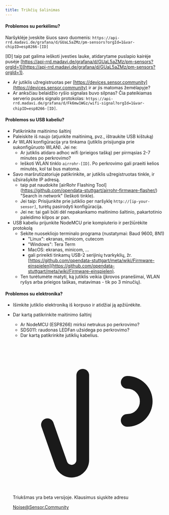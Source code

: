```yaml
---
title: Trikčių šalinimas
---
```


#### Problemos su perkėlimu?
Naršyklėje įveskite šiuos savo duomenis:
`https://api-rrd.madavi.de/grafana/d/GUaL5aZMz/pm-sensors?orgId=1&var-chipID=esp8266-[ID]`

[ID] taip pat galima ieškoti įvesties lauke, atidarytame puslapio kairėje pusėje [https://api-rrd.madavi.de/grafana/d/GUaL5aZMz/pm-sensors?orgId=1](https://api-rrd.madavi.de/grafana/d/GUaL5aZMz/pm-sensors?orgId=1).

* Ar jutiklis užregistruotas per [https://devices.sensor.community](https://devices.sensor.community) ir ar jis matomas žemėlapyje?
* Ar anksčiau belaidžio ryšio signalas buvo silpnas?
  Čia pateikiamas serverio pusės signalo protokolas: `https://api-rrd.madavi.de/grafana/d/Fk6mw1WGz/wifi-signal?orgId=1&var-chipID=esp8266-[ID]`.

#### Problemos su USB kabeliu?
* Patikrinkite maitinimo šaltinį
* Paleiskite iš naujo (atjunkite maitinimą, pvz., ištraukite USB kištuką)
* Ar WLAN konfigūracija yra tinkama (jutiklis prisijungia prie sukonfigūruoto WLAN). Jei ne:
  * Ar jutiklis atidaro adhoc wifi (prieigos tašką) per pirmąsias 2-7 minutes po perkrovimo?
  * Ieškoti WLAN tinklo `airrohr-[ID]`. Po perkrovimo gali praeiti kelios minutės, kol tai bus matoma.
* Savo maršrutizatoriuje patikrinkite, ar jutiklis užregistruotas tinkle, ir užsirašykite IP adresą.
  * taip pat naudokite [airRohr Flashing Tool] (https://github.com/opendata-stuttgart/airrohr-firmware-flasher/) "Search in network" (Ieškoti tinkle).
  * Jei taip: Prisijunkite prie jutiklio per naršyklę `http://[ip-your-sensor]`, turėtų pasirodyti konfigūracija.
  * Jei ne: tai gali būti dėl nepakankamo maitinimo šaltinio, pakartotinio paleidimo kilpos ar pan.
* USB kabeliu prijunkite NodeMCU prie kompiuterio ir peržiūrėkite protokolą
  * Sekite nuosekliojo terminalo programa (nustatymai: Baud 9600, 8N1)
    * "Linux": ekranas, minicom, cutecom
    * "Windows": Tera Term
    * MacOS: ekranas, minicom, ...
    * gali prireikti tinkamų USB-2 serijinių tvarkyklių, žr. [https://github.com/opendata-stuttgart/meta/wiki/Firmware-einspielen](https://github.com/opendata-stuttgart/meta/wiki/Firmware-einspielen).
  * Ten turėtumėte matyti, ką jutiklis veikia (įkrovos pranešimai, WLAN ryšys arba prieigos taškas, matavimas - tik po 3 minučių).

#### Problemos su elektronika?
* Išimkite jutiklio elektroniką iš korpuso ir atidžiai ją apžiūrėkite.
* Dar kartą patikrinkite maitinimo šaltinį
    * Ar NodeMCU (ESP8266) mirksi netrukus po perkrovimo?
    * SDS011: raudonas LEDFan užsidega po perkrovimo?
    * Dar kartą patikrinkite jutiklių kabelius.

  <div class="max-w-screen-xl mx-auto pb-5">
    <div class="p-2 rounded-lg bg-indigo-100 shadow-lg sm:p-3">
    <div class="flex items-center">
          <span class="p-2 rounded-lg bg-indigo-500">
            <svg class="h-8 w-8 text-white" fill="none" viewBox="0 0 24 24" stroke="currentColor">
              <path stroke-linecap="round" stroke-linejoin="round" stroke-width="2" d="M11 5.882V19.24a1.76 1.76 0 01-3.417.592l-2.147-6.15M18 13a3 3 0 100-6M5. 436 13.683A4.001 4.001 0 017 6h1.832c4.1 0 7.625-1.234 9.168-3v14c-1.543-1.766-5.067-3-9.168-3H7a3.988 3.988 0 01-1.564-.317z" >
            </svg>
          </span>
        <div class="flex-wrap flex">
          <p class="pt-1 text-indigo-700 font-medium">
              Triukšmas yra beta versijoje. Klausimus siųskite adresu<p>
        <a href="mailto:Noise@Sensor.Community" class="ml-1 font-medium underline text-white hover:text-yellow-600">
                Noise@Sensor.Community</a>
        </div>
    </div>
  </div>
</div>